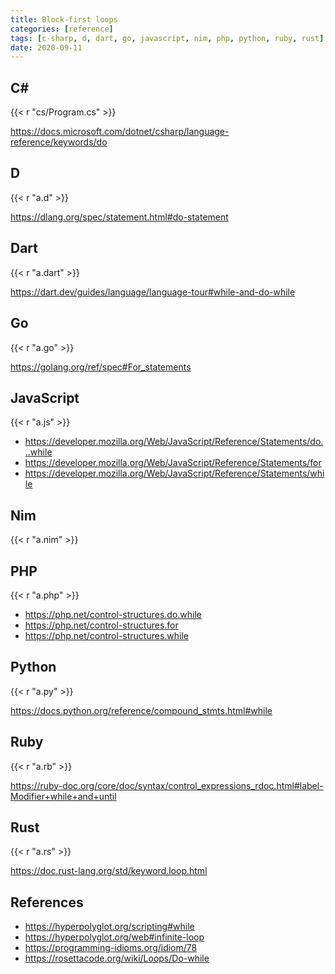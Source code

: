```yaml
---
title: Block-first loops
categories: [reference]
tags: [c-sharp, d, dart, go, javascript, nim, php, python, ruby, rust]
date: 2020-09-11
---
```


## C#

{{< r "cs/Program.cs" >}}

<https://docs.microsoft.com/dotnet/csharp/language-reference/keywords/do>

## D

{{< r "a.d" >}}

<https://dlang.org/spec/statement.html#do-statement>

## Dart

{{< r "a.dart" >}}

<https://dart.dev/guides/language/language-tour#while-and-do-while>

## Go

{{< r "a.go" >}}

<https://golang.org/ref/spec#For_statements>

## JavaScript

{{< r "a.js" >}}

- <https://developer.mozilla.org/Web/JavaScript/Reference/Statements/do...while>
- <https://developer.mozilla.org/Web/JavaScript/Reference/Statements/for>
- <https://developer.mozilla.org/Web/JavaScript/Reference/Statements/while>

## Nim

{{< r "a.nim" >}}

## PHP

{{< r "a.php" >}}

- <https://php.net/control-structures.do.while>
- <https://php.net/control-structures.for>
- <https://php.net/control-structures.while>

## Python

{{< r "a.py" >}}

<https://docs.python.org/reference/compound_stmts.html#while>

## Ruby

{{< r "a.rb" >}}

<https://ruby-doc.org/core/doc/syntax/control_expressions_rdoc.html#label-Modifier+while+and+until>

## Rust

{{< r "a.rs" >}}

<https://doc.rust-lang.org/std/keyword.loop.html>

## References

- <https://hyperpolyglot.org/scripting#while>
- <https://hyperpolyglot.org/web#infinite-loop>
- <https://programming-idioms.org/idiom/78>
- <https://rosettacode.org/wiki/Loops/Do-while>
